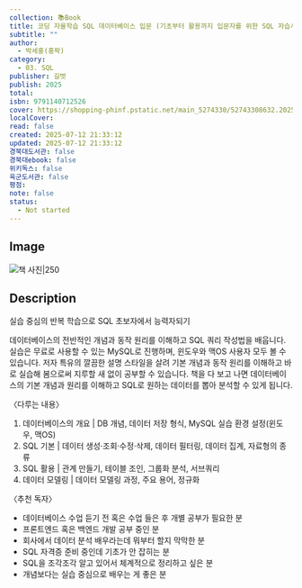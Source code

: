 ```yaml
---
collection: 📚Book
title: 코딩 자율학습 SQL 데이터베이스 입문 (기초부터 활용까지 입문자를 위한 SQL 자습서)
subtitle: ""
author:
  - 박세홍(홍팍)
category:
  - 03. SQL
publisher: 길벗
publish: 2025
total:
isbn: 9791140712526
cover: https://shopping-phinf.pstatic.net/main_5274330/52743308632.20250201092515.jpg
localCover:
read: false
created: 2025-07-12 21:33:12
updated: 2025-07-12 21:33:12
경북대도서관: false
경북대ebook: false
위키독스: false
육군도서관: false
평점:
note: false
status:
  - Not started
---
```


## Image
![책 사진|250](https://shopping-phinf.pstatic.net/main_5274330/52743308632.20250201092515.jpg)

## Description
실습 중심의 반복 학습으로
SQL 초보자에서 능력자되기

데이터베이스의 전반적인 개념과 동작 원리를 이해하고 SQL 쿼리 작성법을 배웁니다. 실습은 무료로 사용할 수 있는 MySQL로 진행하며, 윈도우와 맥OS 사용자 모두 볼 수 있습니다. 저자 특유의 깔끔한 설명 스타일을 살려 기본 개념과 동작 원리를 이해하고 바로 실습해 봄으로써 지루할 새 없이 공부할 수 있습니다. 책을 다 보고 나면 데이터베이스의 기본 개념과 원리를 이해하고 SQL로 원하는 데이터를 뽑아 분석할 수 있게 됩니다.

〈다루는 내용〉
1. 데이터베이스의 개요 | DB 개념, 데이터 저장 형식, MySQL 실습 환경 설정(윈도우, 맥OS)
2. SQL 기본 | 데이터 생성·조회·수정·삭제, 데이터 필터링, 데이터 집계, 자료형의 종류
3. SQL 활용 | 관계 만들기, 테이블 조인, 그룹화 분석, 서브쿼리
4. 데이터 모델링 | 데이터 모델링 과정, 주요 용어, 정규화

〈추천 독자〉
- 데이터베이스 수업 듣기 전 혹은 수업 들은 후 개별 공부가 필요한 분
- 프론트엔드 혹은 백엔드 개발 공부 중인 분
- 회사에서 데이터 분석 배우라는데 뭐부터 할지 막막한 분
- SQL 자격증 준비 중인데 기초가 안 잡히는 분
- SQL을 조각조각 알고 있어서 체계적으로 정리하고 싶은 분
- 개념보다는 실습 중심으로 배우는 게 좋은 분